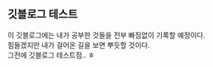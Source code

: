 ## 깃블로그 테스트 

이 깃블로그에는 내가 공부한 것들을 전부 빠짐없이 기록할 예정이다.  
힘들겠지만 내가 걸어온 길을 보면 뿌듯할 것이다.  
그전에 깃블로그 테스트점.. ㅎ 

